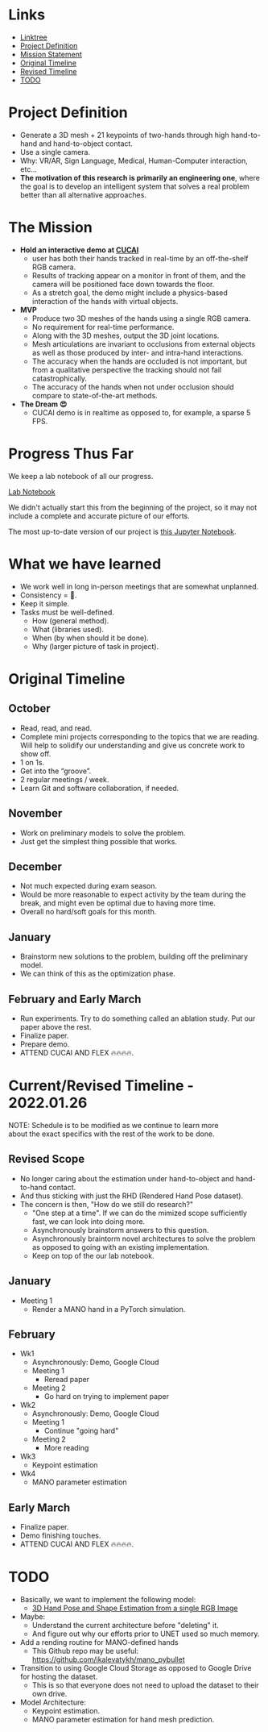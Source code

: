 
# Links
- <a href="https://linktr.ee/noahcabral">Linktree</a> 
- <a href="/#project-definition">Project Definition</a> 
- <a href="/#the-mission">Mission Statement</a> 
- <a href="/#original-timeline">Original Timeline</a> 
- <a href="/#currentrevised-timeline---20220126">Revised Timeline</a>
- <a href="/#todo">TODO</a>

# Project Definition
- Generate a 3D mesh + 21 keypoints of two-hands through high hand-to-hand and hand-to-object contact. 
- Use a single camera.
- Why: VR/AR, Sign Language, Medical, Human-Computer interaction, etc... 
- **The motivation of this research is primarily an engineering one**, where the goal is to develop an intelligent system that solves a real problem better than all alternative approaches. 

# The Mission
- **Hold an interactive demo at <a href="https://cucai.ca/">CUCAI</a>** 
  - user has both their hands tracked in real-time by an off-the-shelf RGB camera. 
  - Results of tracking appear on a monitor in front of them, and the camera will be positioned face down towards the floor. 
  - As a stretch goal, the demo might include a physics-based interaction of the hands with virtual objects.
- **MVP**
  - Produce two 3D meshes of the hands using a single RGB camera. 
  - No requirement for real-time performance. 
  - Along with the 3D meshes, output the 3D joint locations.
  - Mesh articulations are invariant to occlusions from external objects as well as those produced by inter- and intra-hand interactions. 
  - The accuracy when the hands are occluded is not important, but from a qualitative perspective the tracking should not fail catastrophically. 
  - The accuracy of the hands when not under occlusion should compare to state-of-the-art methods.  
- **The Dream 😍**
  - CUCAI demo is in realtime as opposed to, for example, a sparse 5 FPS.     

# Progress Thus Far
We keep a lab notebook of all our progress. 

<a href="https://queensuca.sharepoint.com/:w:/r/teams/GROUP-3DHandTrackingQMIND2021-2022/Shared%20Documents/General/Research%20Notebook.docx?d=w23ce3abb8be04355ae977d643496121b&csf=1&web=1&e=j8QDVn">Lab Notebook</a>

We didn't actually start this from the beginning of the project, so it may not include a complete and accurate picture of our efforts.

The most up-to-date version of our project is <a href="/HandTracking.ipynb">this Jupyter Notebook</a>.

# What we have learned

- We work well in long in-person meetings that are somewhat unplanned.
- Consistency = 💯.
- Keep it simple.
- Tasks must be well-defined.
  - How (general method).
  - What (libraries used).
  - When (by when should it be done).
  - Why (larger picture of task in project).

# Original Timeline

## October 
- Read, read, and read. 
- Complete mini projects corresponding to the topics that we are reading. Will help to solidify our understanding and give us concrete work to show off. 
- 1 on 1s. 
- Get into the “groove”. 
- 2 regular meetings / week. 
- Learn Git and software collaboration, if needed. 

## November 
- Work on preliminary models to solve the problem. 
- Just get the simplest thing possible that works. 

## December 
- Not much expected during exam season. 
- Would be more reasonable to expect activity by the team during the break, and might even be optimal due to having more time.  
- Overall no hard/soft goals for this month.  

## January 
- Brainstorm new solutions to the problem, building off the preliminary model. 
- We can think of this as the optimization phase. 

## February and Early March 
- Run experiments. Try to do something called an ablation study. Put our paper above the rest. 
- Finalize paper. 
- Prepare demo.
- ATTEND CUCAI AND FLEX 🔥🔥🔥🔥.


# Current/Revised Timeline - 2022.01.26

NOTE: Schedule is to be modified as we continue to learn more \
about the exact specifics with the rest of the work to be done.

## Revised Scope
- No longer caring about the estimation under hand-to-object and hand-to-hand contact.
- And thus sticking with just the RHD (Rendered Hand Pose dataset).
- The concern is then, "How do we still do research?"
  - "One step at a time". If we can do the mimized scope sufficiently fast, we can look into doing more.
  - Asynchronously brainstorm answers to this question.
  - Asynchronously braintorm novel architectures to solve the problem as opposed to going with an existing implementation.
  - Keep on top of the our lab notebook. 

## January
- Meeting 1
  - Render a MANO hand in a PyTorch simulation.  
## February
- Wk1
  - Asynchronously: Demo, Google Cloud   
  - Meeting 1
    - Reread paper
  - Meeting 2
    - Go hard on trying to implement paper 
- Wk2
  - Asynchronously: Demo, Google Cloud 
  - Meeting 1
    - Continue "going hard"
  - Meeting 2
    - More reading   
- Wk3
  - Keypoint estimation
- Wk4
  - MANO parameter estimation

## Early March
- Finalize paper.
- Demo finishing touches.
- ATTEND CUCAI AND FLEX 🔥🔥🔥🔥.

# TODO
  
- Basically, we want to implement the following model:
  - <a href="https://openaccess.thecvf.com/content_CVPR_2019/papers/Ge_3D_Hand_Shape_and_Pose_Estimation_From_a_Single_RGB_CVPR_2019_paper.pdf">3D Hand Pose and Shape Estimation from a single RGB Image</a>
- Maybe:
  - Understand the current architecture before "deleting" it.
  - And figure out why our efforts prior to UNET used so much memory.
- Add a rending routine for MANO-defined hands
  - This Github repo may be useful: https://github.com/ikalevatykh/mano_pybullet
- Transition to using Google Cloud Storage as opposed to Google Drive for hosting the dataset.
  - This is so that everyone does not need to upload the dataset to their own drive.
- Model Architecture:
  - Keypoint estimation.
  - MANO parameter estimation for hand mesh prediction.



